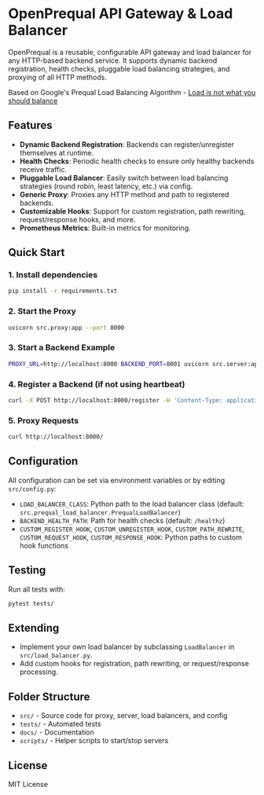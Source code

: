 # OpenPrequal API Gateway & Load Balancer

OpenPrequal is a reusable, configurable API gateway and load balancer for any HTTP-based backend service. It supports dynamic backend registration, health checks, pluggable load balancing strategies, and proxying of all HTTP methods.

Based on Google's Prequal Load Balancing Algorithm - [Load is not what you should balance](https://research.google/pubs/load-is-not-what-you-should-balance-introducing-prequal/)

## Features
- **Dynamic Backend Registration**: Backends can register/unregister themselves at runtime.
- **Health Checks**: Periodic health checks to ensure only healthy backends receive traffic.
- **Pluggable Load Balancer**: Easily switch between load balancing strategies (round robin, least latency, etc.) via config.
- **Generic Proxy**: Proxies any HTTP method and path to registered backends.
- **Customizable Hooks**: Support for custom registration, path rewriting, request/response hooks, and more.
- **Prometheus Metrics**: Built-in metrics for monitoring.

## Quick Start

### 1. Install dependencies
```bash
pip install -r requirements.txt
```

### 2. Start the Proxy
```bash
uvicorn src.proxy:app --port 8000
```

### 3. Start a Backend Example
```bash
PROXY_URL=http://localhost:8000 BACKEND_PORT=8001 uvicorn src.server:app --port 8001
```

### 4. Register a Backend (if not using heartbeat)
```bash
curl -X POST http://localhost:8000/register -H 'Content-Type: application/json' -d '{"url": "http://localhost:8001"}'
```

### 5. Proxy Requests
```bash
curl http://localhost:8000/
```

## Configuration
All configuration can be set via environment variables or by editing `src/config.py`:
- `LOAD_BALANCER_CLASS`: Python path to the load balancer class (default: `src.prequal_load_balancer.PrequalLoadBalancer`)
- `BACKEND_HEALTH_PATH`: Path for health checks (default: `/healthz`)
- `CUSTOM_REGISTER_HOOK`, `CUSTOM_UNREGISTER_HOOK`, `CUSTOM_PATH_REWRITE`, `CUSTOM_REQUEST_HOOK`, `CUSTOM_RESPONSE_HOOK`: Python paths to custom hook functions

## Testing
Run all tests with:
```bash
pytest tests/
```

## Extending
- Implement your own load balancer by subclassing `LoadBalancer` in `src/load_balancer.py`.
- Add custom hooks for registration, path rewriting, or request/response processing.

## Folder Structure
- `src/` - Source code for proxy, server, load balancers, and config
- `tests/` - Automated tests
- `docs/` - Documentation
- `scripts/` - Helper scripts to start/stop servers

## License
MIT License
